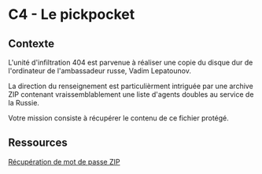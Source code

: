 # C4 - Le pickpocket

## Contexte

L'unité d'infiltration 404 est parvenue à réaliser une copie du disque dur de  l'ordinateur de l'ambassadeur russe, Vadim Lepatounov. 

La direction du renseignement est particulièrment intriguée par une archive ZIP contenant vraissemblablement une liste d'agents doubles au service de la Russie. 

Votre mission consiste à récupérer le contenu de ce fichier protégé. 

## Ressources

[Récupération de mot de passe ZIP](https://www.lostmypass.com/file-types/zip/)
